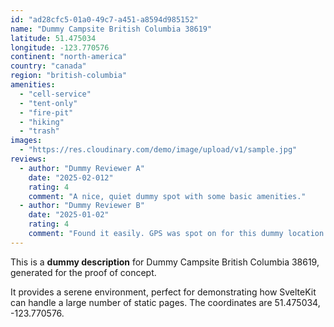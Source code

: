 ```yaml
---
id: "ad28cfc5-01a0-49c7-a451-a8594d985152"
name: "Dummy Campsite British Columbia 38619"
latitude: 51.475034
longitude: -123.770576
continent: "north-america"
country: "canada"
region: "british-columbia"
amenities:
  - "cell-service"
  - "tent-only"
  - "fire-pit"
  - "hiking"
  - "trash"
images:
  - "https://res.cloudinary.com/demo/image/upload/v1/sample.jpg"
reviews:
  - author: "Dummy Reviewer A"
    date: "2025-02-012"
    rating: 4
    comment: "A nice, quiet dummy spot with some basic amenities."
  - author: "Dummy Reviewer B"
    date: "2025-01-02"
    rating: 4
    comment: "Found it easily. GPS was spot on for this dummy location."
---
```


This is a **dummy description** for Dummy Campsite British Columbia 38619, generated for the proof of concept.

It provides a serene environment, perfect for demonstrating how SvelteKit can handle a large number of static pages. The coordinates are 51.475034, -123.770576.
